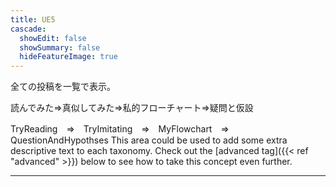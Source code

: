 ```yaml
---
title: UE5
cascade:
  showEdit: false
  showSummary: false
  hideFeatureImage: true
---
```


全ての投稿を一覧で表示。

読んでみた⇒真似してみた⇒私的フローチャート⇒疑問と仮設

TryReading　⇒　TryImitating　⇒　MyFlowchart　⇒　QuestionAndHypothses
This area could be used to add some extra descriptive text to each taxonomy. Check out the [advanced tag]({{< ref "advanced" >}}) below to see how to take this concept even further.

---
